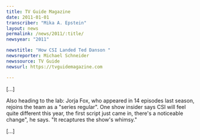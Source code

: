```yaml
---
title: TV Guide Magazine
date: 2011-01-01
transcriber: "Mika A. Epstein"
layout: news
permalink: /news/2011/:title/
newsyear: "2011"

newstitle: "How CSI Landed Ted Danson "
newsreporter: Michael Schneider
newssource: TV Guide
newsurl: https://tvguidemagazine.com

---
```


[...]

Also heading to the lab: Jorja Fox, who appeared in 14 episodes last season, rejoins the team as a "series regular". One show insider says CSI will feel quite different this year, the first script just came in, there's a noticeable change", he says. "It recaptures the show's whimsy."

[...]

